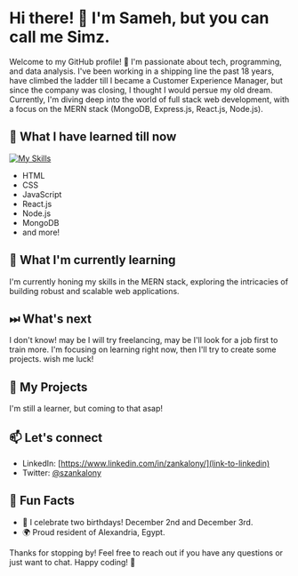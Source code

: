 # Hi there! 👋 I'm Sameh, but you can call me Simz.

Welcome to my GitHub profile! 🚀 I'm passionate about tech, programming, and data analysis. 
I've been working in a shipping line the past 18 years, have climbed the ladder till I became a Customer Experience Manager, but since the company was closing, I thought I would persue my old dream.
Currently, I'm diving deep into the world of full stack web development, with a focus on the MERN stack (MongoDB, Express.js, React.js, Node.js).

## 🔧 What I have learned till now

[![My Skills](https://skillicons.dev/icons?i=js,html,css,reactjs,nodejs,mongodb,php)](https://skillicons.dev)

- HTML
- CSS
- JavaScript
- React.js
- Node.js
- MongoDB
- and more!

## 🌱 What I'm currently learning

I'm currently honing my skills in the MERN stack, exploring the intricacies of building robust and scalable web applications.

## ⏭ What's next

I don't know! may be I will try freelancing, may be I'll look for a job first to train more. I'm focusing on learning right now, then I'll try to create some projects.
wish me luck!

## 🚀 My Projects

I'm still a learner, but coming to that asap!


## 📫 Let's connect

[//]: # (Comment)

- LinkedIn: [https://www.linkedin.com/in/zankalony/](link-to-linkedin)
- Twitter: [@szankalony](https://twitter.com/szankalony)



## 🎉 Fun Facts

- 🎂 I celebrate two birthdays! December 2nd and December 3rd.
- 🌍 Proud resident of Alexandria, Egypt.

Thanks for stopping by! Feel free to reach out if you have any questions or just want to chat. Happy coding! 🚀
